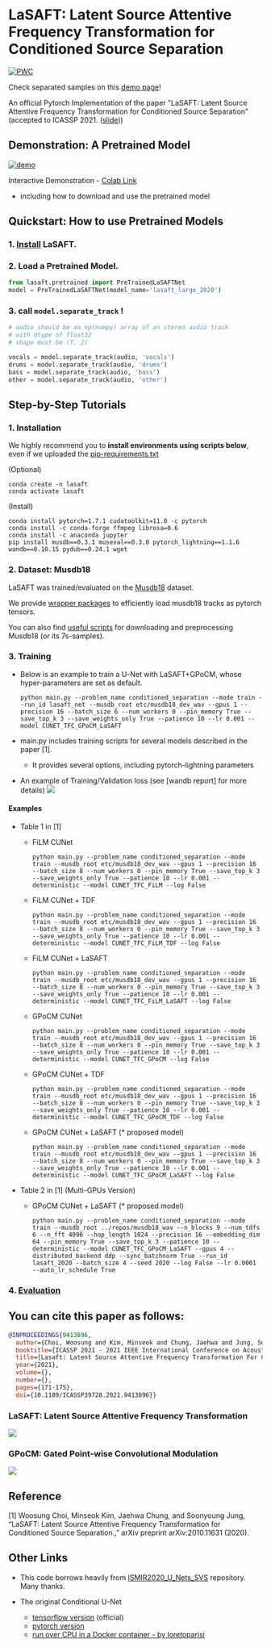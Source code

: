 # LaSAFT: Latent Source Attentive Frequency Transformation for Conditioned Source Separation

[![PWC](https://img.shields.io/endpoint.svg?url=https://paperswithcode.com/badge/lasaft-latent-source-attentive-frequency/music-source-separation-on-musdb18)](https://paperswithcode.com/sota/music-source-separation-on-musdb18?p=lasaft-latent-source-attentive-frequency)

Check separated samples on this [demo page](https://lasaft.github.io/)!

An official Pytorch Implementation of the paper "LaSAFT: Latent Source Attentive Frequency Transformation for Conditioned Source Separation" (accepted to ICASSP 2021. ([slide](https://ws-choi.github.io/Conditioned-Source-Separation-LaSAFT/)))

## Demonstration: A Pretrained Model

[![demo](https://i.imgur.com/8hPZJIY.png)](https://youtu.be/buWnt89kVzs?t=8) 

Interactive Demonstration - [Colab Link](https://colab.research.google.com/github/ws-choi/Conditioned-Source-Separation-LaSAFT/blob/main/colab_demo/LaSAFT_with_GPoCM_(large)_Stella_Jang_Example.ipynb)
  - including how to download and use the pretrained model

## Quickstart: How to use Pretrained Models

### 1. [Install](https://github.com/ws-choi/Conditioned-Source-Separation-LaSAFT#1-installation) LaSAFT.
### 2. Load a Pretrained Model.
```python
from lasaft.pretrained import PreTrainedLaSAFTNet
model = PreTrainedLaSAFTNet(model_name='lasaft_large_2020')
```
### 3. call ```model.separate_track``` !
```python
# audio should be an np(numpy) array of an stereo audio track
# with dtype of float32
# shape must be (T, 2)

vocals = model.separate_track(audio, 'vocals') 
drums = model.separate_track(audio, 'drums') 
bass = model.separate_track(audio, 'bass') 
other = model.separate_track(audio, 'other')
```


## Step-by-Step Tutorials

### 1. Installation

We highly recommend you to **install environments using scripts below**, even if we uploaded the [pip-requirements.txt](https://github.com/ws-choi/Conditioned-Source-Separation-LaSAFT/blob/main/requirements.txt)

(Optional)
```
conda create -n lasaft
conda activate lasaft
```

(Install)
```
conda install pytorch=1.7.1 cudatoolkit=11.0 -c pytorch
conda install -c conda-forge ffmpeg librosa=0.6
conda install -c anaconda jupyter
pip install musdb==0.3.1 museval==0.3.0 pytorch_lightning==1.1.6 wandb==0.10.15 pydub==0.24.1 wget
```

### 2. Dataset: Musdb18

LaSAFT was trained/evaluated on the [Musdb18](https://sigsep.github.io/datasets/musdb.html) dataset.

We provide [wrapper packages](https://github.com/ws-choi/Conditioned-Source-Separation-LaSAFT/tree/main/lasaft/data/musdb_wrapper) to efficiently load musdb18 tracks as pytorch tensors.

You can also find [useful scripts](https://github.com/ws-choi/Conditioned-Source-Separation-LaSAFT/tree/main/lasaft/data) for downloading and preprocessing Musdb18 (or its 7s-samples).

### 3. Training

- Below is an example to train a U-Net with LaSAFT+GPoCM, whose hyper-parameters are set as default.
    ```shell script
    python main.py --problem_name conditioned_separation --mode train --run_id lasaft_net --musdb_root etc/musdb18_dev_wav --gpus 1 --precision 16 --batch_size 6 --num_workers 0 --pin_memory True --save_top_k 3 --save_weights_only True --patience 10 --lr 0.001 --model CUNET_TFC_GPoCM_LaSAFT
    ```
- main.py includes training scripts for several models described in the paper [1].
    - It provides several options, including pytorch-lightning parameters

- An example of Training/Validation loss (see [wandb report] for more details)
![](https://raw.githubusercontent.com/ws-choi/Conditioned-Source-Separation-LaSAFT/main/assets/training_example.png)

#### Examples

- Table 1 in [1]

    - FiLM CUNet
        ```shell script
        python main.py --problem_name conditioned_separation --mode train --musdb_root etc/musdb18_dev_wav --gpus 1 --precision 16 --batch_size 8 --num_workers 0 --pin_memory True --save_top_k 3 --save_weights_only True --patience 10 --lr 0.001 --deterministic --model CUNET_TFC_FiLM --log False
        ```
    - FiLM CUNet + TDF
        ```shell script
        python main.py --problem_name conditioned_separation --mode train --musdb_root etc/musdb18_dev_wav --gpus 1 --precision 16 --batch_size 8 --num_workers 0 --pin_memory True --save_top_k 3 --save_weights_only True --patience 10 --lr 0.001 --deterministic --model CUNET_TFC_FiLM_TDF --log False
        ```
    - FiLM CUNet + LaSAFT
        ```shell script
        python main.py --problem_name conditioned_separation --mode train --musdb_root etc/musdb18_dev_wav --gpus 1 --precision 16 --batch_size 8 --num_workers 0 --pin_memory True --save_top_k 3 --save_weights_only True --patience 10 --lr 0.001 --deterministic --model CUNET_TFC_FiLM_LaSAFT --log False
        ```
    
    - GPoCM CUNet
        ```shell script
        python main.py --problem_name conditioned_separation --mode train --musdb_root etc/musdb18_dev_wav --gpus 1 --precision 16 --batch_size 8 --num_workers 0 --pin_memory True --save_top_k 3 --save_weights_only True --patience 10 --lr 0.001 --deterministic --model CUNET_TFC_GPoCM --log False
        ```
    - GPoCM CUNet + TDF
        ```shell script
        python main.py --problem_name conditioned_separation --mode train --musdb_root etc/musdb18_dev_wav --gpus 1 --precision 16 --batch_size 8 --num_workers 0 --pin_memory True --save_top_k 3 --save_weights_only True --patience 10 --lr 0.001 --deterministic --model CUNET_TFC_GPoCM_TDF --log False
        ```
    - GPoCM CUNet + LaSAFT (* proposed model) 
        ```shell script
        python main.py --problem_name conditioned_separation --mode train --musdb_root etc/musdb18_dev_wav --gpus 1 --precision 16 --batch_size 8 --num_workers 0 --pin_memory True --save_top_k 3 --save_weights_only True --patience 10 --lr 0.001 --deterministic --model CUNET_TFC_GPoCM_LaSAFT --log False
        ```
- Table 2 in [1] (Multi-GPUs Version)

    - GPoCM CUNet + LaSAFT (* proposed model) 
        ```shell script
        python main.py --problem_name conditioned_separation --mode train --musdb_root ../repos/musdb18_wav --n_blocks 9 --num_tdfs 6 --n_fft 4096 --hop_length 1024 --precision 16 --embedding_dim 64 --pin_memory True --save_top_k 3 --patience 10 --deterministic --model CUNET_TFC_GPoCM_LaSAFT --gpus 4 --distributed_backend ddp --sync_batchnorm True --run_id lasaft_2020 --batch_size 4 --seed 2020 --log False --lr 0.0001 --auto_lr_schedule True 

        ```
### 4. [Evaluation](https://github.com/ws-choi/Conditioned-Source-Separation-LaSAFT/issues/15#issuecomment-807883207)

## You can cite this paper as follows:

```bibtex
@INPROCEEDINGS{9413896,
  author={Choi, Woosung and Kim, Minseok and Chung, Jaehwa and Jung, Soonyoung},
  booktitle={ICASSP 2021 - 2021 IEEE International Conference on Acoustics, Speech and Signal Processing (ICASSP)}, 
  title={Lasaft: Latent Source Attentive Frequency Transformation For Conditioned Source Separation}, 
  year={2021},
  volume={},
  number={},
  pages={171-175},
  doi={10.1109/ICASSP39728.2021.9413896}}
```


### LaSAFT: Latent Source Attentive Frequency Transformation

![](https://imgur.com/vQNgttJ.png)

### GPoCM: Gated Point-wise Convolutional Modulation

![](https://imgur.com/9A4otVA.png)


## Reference

[1]  Woosung Choi,  Minseok Kim,  Jaehwa Chung, and Soonyoung Jung, “LaSAFT: Latent Source Attentive Frequency Transformation for Conditioned Source Separation.,” arXiv preprint arXiv:2010.11631 (2020).  

## Other Links

- This code borrows heavily from [ISMIR2020_U_Nets_SVS](https://github.com/ws-choi/ISMIR2020_U_Nets_SVS/) repository. Many thanks.

- The original Conditional U-Net 
    - [tensorflow version](https://github.com/gabolsgabs/cunet) (official)
    - [pytorch version](https://github.com/ws-choi/Conditioned-U-Net-pytorch)
    - [run over CPU in a Docker container - by loretoparisi](https://github.com/loretoparisi/Conditioned-Source-Separation-LaSAFT)
